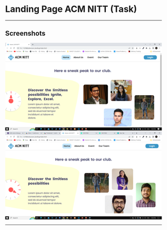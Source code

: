 <h1>Landing Page ACM NITT (Task)</h1>
<hr>
<h2>Screenshots</h2>
<img src="preview/01.png">
<img src="preview/02.png">
<hr>

